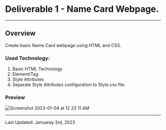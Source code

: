 # Deliverable 1 - Name Card Webpage.
----
## Overview
Create basic Name Card webpage using HTML and CSS.  
  
### Used Technology:
1. Basic HTML Technology
2. Element/Tag
3. Style Attributes
4. Separate Style Attributes configuration to Style.css file.

  
### Preview
![Screenshot 2023-01-04 at 12 23 11 AM](https://user-images.githubusercontent.com/61890844/210490322-a5927857-b4c3-4848-ba20-fc60e1e0f837.png)
  
----
Last Updated: Januaray 3rd, 2023
